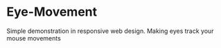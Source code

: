 # Eye-Movement
Simple demonstration in responsive web design. Making eyes track your mouse movements
